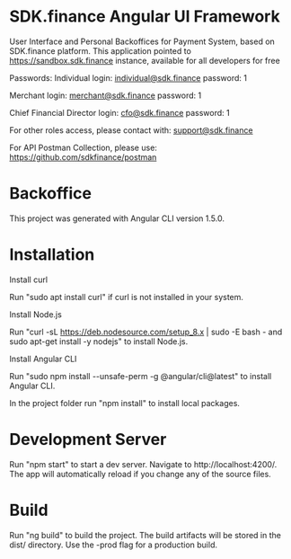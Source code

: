 # SDK.finance Angular UI Framework
User Interface and Personal Backoffices for Payment System, based on SDK.finance platform.
This application pointed to https://sandbox.sdk.finance instance, available for all developers for free

Passwords:
Individual
login: individual@sdk.finance
password: 1

Merchant
login: merchant@sdk.finance
password: 1

Chief Financial Director
login: cfo@sdk.finance
password: 1

For other roles access, please contact with:
support@sdk.finance

For API Postman Collection, please use:
https://github.com/sdkfinance/postman


# Backoffice

This project was generated with Angular CLI version 1.5.0.

# Installation

Install curl

Run "sudo apt install curl" if curl is not installed in your system.

Install Node.js

Run "curl -sL https://deb.nodesource.com/setup_8.x | sudo -E bash - and sudo apt-get install -y nodejs" to install Node.js.

Install Angular CLI

Run "sudo npm install --unsafe-perm -g @angular/cli@latest" to install Angular CLI.

In the project folder run "npm install" to install local packages.

# Development Server

Run "npm start" to start a dev server. Navigate to http://localhost:4200/. The app will automatically reload if you change any of the source files.

# Build

Run "ng build" to build the project. The build artifacts will be stored in the dist/ directory. Use the -prod flag for a production build.
